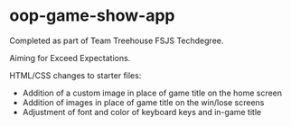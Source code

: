 # oop-game-show-app

Completed as part of Team Treehouse FSJS Techdegree.

Aiming for Exceed Expectations.

HTML/CSS changes to starter files:

- Addition of a custom image in place of game title on the home screen
- Addition of images in place of game title on the win/lose screens
- Adjustment of font and color of keyboard keys and in-game title
